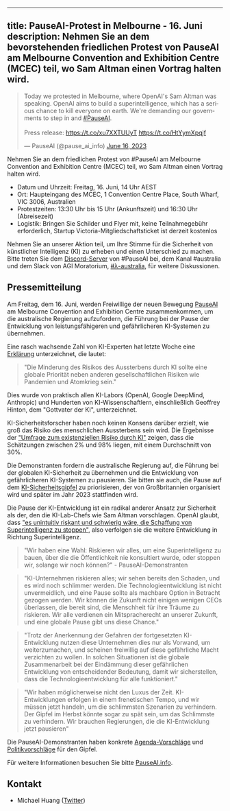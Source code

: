 

---
title: PauseAI-Protest in Melbourne - 16. Juni
description: Nehmen Sie an dem bevorstehenden friedlichen Protest von PauseAI am Melbourne Convention and Exhibition Centre (MCEC) teil, wo Sam Altman einen Vortrag halten wird.
---

<script>
    import WidgetConsent from '$lib/components/widget-consent/WidgetConsent.svelte'
</script>

<WidgetConsent>
<div>
<blockquote class="twitter-tweet"><p lang="en" dir="ltr">Today we protested in Melbourne, where OpenAI&#39;s Sam Altman was speaking. OpenAI aims to build a superintelligence, which has a serious chance to kill everyone on earth. We&#39;re demanding our governments to step in and <a href="https://twitter.com/hashtag/PauseAI?src=hash&amp;ref_src=twsrc%5Etfw">#PauseAI</a>.<br><br>Press release: <a href="https://t.co/xu7XXTUUyT">https://t.co/xu7XXTUUyT</a> <a href="https://t.co/HtYymXpqjf">https://t.co/HtYymXpqjf</a></p>&mdash; PauseAI (@pause_ai_info) <a href="https://twitter.com/pause_ai_info/status/1669809871867240451?ref_src=twsrc%5Etfw">June 16, 2023</a></blockquote> <script async src="https://platform.twitter.com/widgets.js" charset="utf-8"></script>
</div>
</WidgetConsent>

Nehmen Sie an dem friedlichen Protest von #PauseAI am Melbourne Convention and Exhibition Centre (MCEC) teil, wo Sam Altman einen Vortrag halten wird.

- Datum und Uhrzeit: Freitag, 16. Juni, 14 Uhr AEST
- Ort: Haupteingang des MCEC, 1 Convention Centre Place, South Wharf, VIC 3006, Australien
- Protestzeiten: 13:30 Uhr bis 15 Uhr (Ankunftszeit) und 16:30 Uhr (Abreisezeit)
- Logistik: Bringen Sie Schilder und Flyer mit, keine Teilnahmegebühr erforderlich, Startup Victoria-Mitgliedschaftsticket ist derzeit kostenlos

Nehmen Sie an unserer Aktion teil, um Ihre Stimme für die Sicherheit von künstlicher Intelligenz (KI) zu erheben und einen Unterschied zu machen. Bitte treten Sie dem [Discord-Server](https://discord.gg/2XXWXvErfA) von #PauseAI bei, dem Kanal #australia und dem Slack von AGI Moratorium, [#λ-australia](https://www.campaignforaisafety.org/r/2b0991d9?m=4045bfdd-2b52-4fa2-b4c5-0d8adb4aac63), für weitere Diskussionen.

## Pressemitteilung

Am Freitag, dem 16. Juni, werden Freiwillige der neuen Bewegung [PauseAI](http://pauseai.info) am Melbourne Convention and Exhibition Centre zusammenkommen, um die australische Regierung aufzufordern, die Führung bei der Pause der Entwicklung von leistungsfähigeren und gefährlicheren KI-Systemen zu übernehmen.

Eine rasch wachsende Zahl von KI-Experten hat letzte Woche eine [Erklärung](https://www.safe.ai/statement-on-ai-risk) unterzeichnet, die lautet:

> "Die Minderung des Risikos des Aussterbens durch KI sollte eine globale Priorität neben anderen gesellschaftlichen Risiken wie Pandemien und Atomkrieg sein."

Dies wurde von praktisch allen KI-Labors (OpenAI, Google DeepMind, Anthropic) und Hunderten von KI-Wissenschaftlern, einschließlich Geoffrey Hinton, dem "Gottvater der KI", unterzeichnet.

KI-Sicherheitsforscher haben noch keinen Konsens darüber erzielt, wie groß das Risiko des menschlichen Aussterbens sein wird.
Die Ergebnisse der ["Umfrage zum existenziellen Risiko durch KI"](https://forum.effectivealtruism.org/posts/8CM9vZ2nnQsWJNsHx/existential-risk-from-ai-survey-results) zeigen, dass die Schätzungen zwischen 2% und 98% liegen, mit einem Durchschnitt von 30%.

Die Demonstranten fordern die australische Regierung auf, die Führung bei der globalen KI-Sicherheit zu übernehmen und die Entwicklung von gefährlicheren KI-Systemen zu pausieren.
Sie bitten sie auch, die Pause auf dem [KI-Sicherheitsgipfel](https://pauseai.info/summit) zu priorisieren, der von Großbritannien organisiert wird und später im Jahr 2023 stattfinden wird.

Die Pause der KI-Entwicklung ist ein radikal anderer Ansatz zur Sicherheit als der, den die KI-Lab-Chefs wie Sam Altman vorschlagen.
OpenAI glaubt, dass ["es unintuitiv riskant und schwierig wäre, die Schaffung von Superintelligenz zu stoppen"](https://openai.com/blog/governance-of-superintelligence), also verfolgen sie die weitere Entwicklung in Richtung Superintelligenz.

> "Wir haben eine Wahl: Riskieren wir alles, um eine Superintelligenz zu bauen, über die die Öffentlichkeit nie konsultiert wurde, oder stoppen wir, solange wir noch können?" - PauseAI-Demonstranten

> "KI-Unternehmen riskieren alles; wir sehen bereits den Schaden, und es wird noch schlimmer werden. Die Technologieentwicklung ist nicht unvermeidlich, und eine Pause sollte als machbare Option in Betracht gezogen werden. Wir können die Zukunft nicht einigen wenigen CEOs überlassen, die bereit sind, die Menschheit für ihre Träume zu riskieren. Wir alle verdienen ein Mitspracherecht an unserer Zukunft, und eine globale Pause gibt uns diese Chance."

> "Trotz der Anerkennung der Gefahren der fortgesetzten KI-Entwicklung nutzen diese Unternehmen dies nur als Vorwand, um weiterzumachen, und scheinen freiwillig auf diese gefährliche Macht verzichten zu wollen. In solchen Situationen ist die globale Zusammenarbeit bei der Eindämmung dieser gefährlichen Entwicklung von entscheidender Bedeutung, damit wir sicherstellen, dass die Technologieentwicklung für alle funktioniert."

> "Wir haben möglicherweise nicht den Luxus der Zeit. KI-Entwicklungen erfolgen in einem frenetischen Tempo, und wir müssen jetzt handeln, um die schlimmsten Szenarien zu verhindern. Der Gipfel im Herbst könnte sogar zu spät sein, um das Schlimmste zu verhindern. Wir brauchen Regierungen, die die KI-Entwicklung jetzt pausieren"

Die PauseAI-Demonstranten haben konkrete [Agenda-Vorschläge](/summit) und [Politikvorschläge](/proposal) für den Gipfel.

Für weitere Informationen besuchen Sie bitte [PauseAI.info](http://pauseai.info).

## Kontakt

- Michael Huang ([Twitter](https://twitter.com/michhuan))